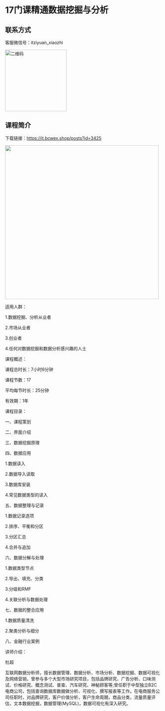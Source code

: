 # 17门课精通数据挖掘与分析

## 联系方式

客服微信号：itziyuan_xiaozhi

<img src="https://ziyuanyun.oss-cn-guangzhou.aliyuncs.com/common/20240614073449/666b82192834a.jpg" width="200" height="200" alt="二维码">

## 课程简介

下载链接：https://it.bcwex.shop/posts?id=3425

<img src="https://ziyuanyun.oss-cn-guangzhou.aliyuncs.com/yun/20240515185150/664493c6e15e4.jpg" width="500" alt="">

  适用人群：

 1.数据挖掘、分析从业者

 2.市场从业者

 3.创业者

 4.任何对数据挖掘和数据分析感兴趣的人士

 课程概述：

 课程总时长：7小时6分钟

 课程节数：17

 平均每节时长：25分钟

 有效期：1年

 课程目录：

 一、课程策划

 二、界面介绍

 三、数据挖掘原理

 四、数据应用

 1.数据读入

 2.数据导入读取

 3.数据库安装

 4.常见数据类型的读入

 五、数据整理与记录

 1.数据记录选项

 2.排序、平衡和分区

 3.分区汇总

 4.合并与追加

 六、数据分解与处理

 1.数据类型节点

 2.导出、填充、分类

 3.分级和RMF

 4.关联分析与数据处理

 七、数据的整合应用

 1.数据质量清洗

 2.聚类分析与细分

 八、金融行业案例

 讲师介绍：

 杜超

 互联网数据分析师，擅长数据管理、数据分析、市场分析、数据挖掘、数据可视化及网络营销，曾参与多个大型市场研究项目，包括品牌研究、广告分析、口味测试、价格研究、概念测试、普查、汽车研究、神秘顾客等;曾任职于中型独立B2C电商公司，包括查询数据库数据做分析、可视化、撰写报表等工作。在电商服务公司任职时，对品牌研究，客户价值分析，客户生命周期，商品分类，流量质量评估，文本数据挖掘，数据管理(MySQL)，数据可视化有深入研究。

  